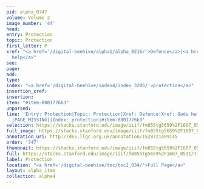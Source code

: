 ```yaml
---
pid: alpha_0747
volume: Volume 2
image_number: '44'
head: 
entry: Protection
topic: Protection
first_letter: P
xref: "<a href='/digital-beehive/alpha1/alpha_0216/'>Defence</a>|<a href='/digital-beehive/alpha2/alpha_0367/'>Gods
  help</a>"
see: 
page: 
add: 
type: 
index: "<a href='/digital-beehive/index4/index_3206/'>protection</a>"
insertion_xref: 
insertion: 
item: "#item-8801776b3"
unparsed: 
line: 'Entry: Protection|Topic: Protection|Xref: Defence|Xref: Gods help|Xref: 1855
  [PAGE_MISSING]|Index: protection|#item-8801776b3'
selection: https://stacks.stanford.edu/image/iiif/fm855tg5659%2F1607_0511/731,2143,3094,458/full/0/default.jpg
full_image: https://stacks.stanford.edu/image/iiif/fm855tg5659%2F1607_0511/full/full/0/default.jpg
annotation_uri: http://dev.llgc.org.uk/annotation/1528721409145
order: '747'
thumbnail: https://stacks.stanford.edu/image/iiif/fm855tg5659%2F1607_0511/731,2143,600,180/250,/0/default.jpg
full: https://stacks.stanford.edu/image/iiif/fm855tg5659%2F1607_0511/731,2143,3094,458/full/0/default.jpg
label: Protection
location: "<a href='/digital-beehive/toc/toc2_034/'>Full Page</a>"
layout: alpha_item
collection: alpha4
---
```

